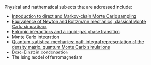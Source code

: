 Physical and mathematical subjects that are addressed include:
* [Introduction to direct and Markov-chain Monte Carlo sampling](https://github.com/dgoekmen/Statistical-Mechanics/blob/master/Monte%20Carlo%20algorithms-introduction.html) 
* [Equivalence of Newton and Boltzmann mechanics, classical Monte Carlo simulations](https://github.com/dgoekmen/Statistical-Mechanics/blob/master/Hard%20disks%20simulation.html)
* [Entropic interactions and a liquid-gas phase transition](https://github.com/dgoekmen/Statistical-Mechanics/blob/master/entropic%20interactions%20and%20phase%20transitions.html)
* [Monte Carlo integration](https://github.com/dgoekmen/Statistical-Mechanics/blob/master/integration_boltzmann_distribution.html)
* [Quantum statistical mechanics: path integral representation of the density matrix, quantum Monte Carlo simulations](https://github.com/dgoekmen/Statistical-Mechanics/blob/master/Density%20Matrices%20and%20Path%20Integrals.html)
* [Bose-Einstein condensation](https://github.com/dgoekmen/Statistical-Mechanics/blob/master/Bose-Einstein%20condensation.html)
* The Ising model of ferromagnetism
